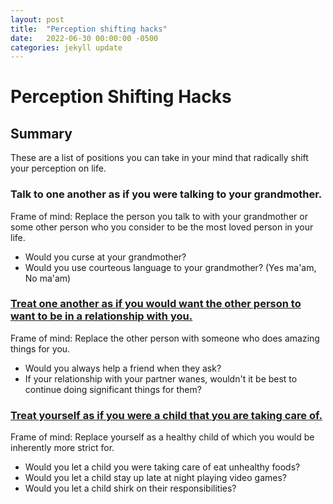 ```yaml
---
layout: post
title:  "Perception shifting hacks"
date:   2022-06-30 00:00:00 -0500
categories: jekyll update
---
```


# Perception Shifting Hacks

## Summary
These are a list of positions you can take in your mind that radically shift your perception on life.

### Talk to one another as if you were talking to your grandmother.
Frame of mind: Replace the person you talk to with your grandmother or some other person who you consider to be the most loved person in your life.
- Would you curse at your grandmother?
- Would you use courteous language to your grandmother? (Yes ma'am, No ma'am)


### [Treat one another as if you would want the other person to want to be in a relationship with you.][relationships]
Frame of mind: Replace the other person with someone who does amazing things for you.
- Would you always help a friend when they ask?
- If your relationship with your partner wanes, wouldn't it be best to continue doing significant things for them?

### [Treat yourself as if you were a child that you are taking care of.][child]
Frame of mind: Replace yourself as a healthy child of which you would be inherently more strict for.
- Would you let a child you were taking care of eat unhealthy foods?
- Would you let a child stay up late at night playing video games?
- Would you let a child shirk on their responsibilities?


[child]: https://youtu.be/clAGvAyE0eY
[relationships]: https://youtu.be/gk4tEO4jDUM?t=4953
